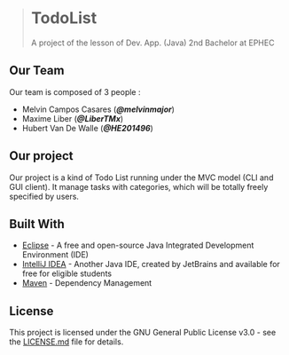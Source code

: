 ># TodoList
>A project of the lesson of Dev. App. (Java) 2nd Bachelor at EPHEC 

## Our Team

Our team is composed of 3 people :
- Melvin Campos Casares (_**@melvinmajor**_)
- Maxime Liber (_**@LiberTMx**_)
- Hubert Van De Walle (_**@HE201496**_)

## Our project

Our project is a kind of Todo List running under the MVC model (CLI and GUI client).
It manage tasks with categories, which will be totally freely specified by users.

## Built With

* [Eclipse](https://www.eclipse.org) - A free and open-source Java Integrated Development Environment (IDE)
* [IntelliJ IDEA](https://www.jetbrains.com/idea/) - Another Java IDE, created by JetBrains and available for free for eligible students
* [Maven](https://maven.apache.org/) - Dependency Management

## License

This project is licensed under the GNU General Public License v3.0 - see the [LICENSE.md](LICENSE.md) file for details.

